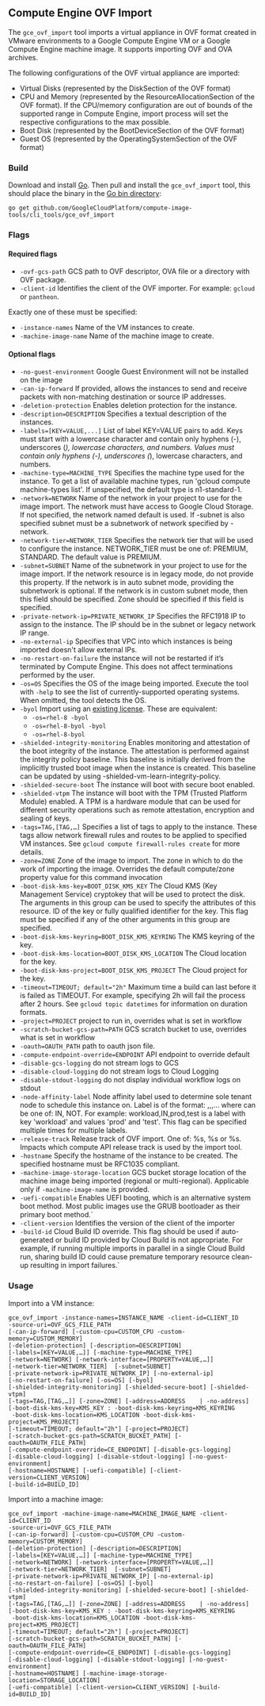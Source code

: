 ## Compute Engine OVF Import

The `gce_ovf_import` tool imports a virtual appliance in OVF format created in 
VMware environments to a Google Compute Engine VM or a Google Compute Engine
machine image. It supports importing OVF and OVA archives.

The following configurations of the OVF virtual appliance are imported:
+ Virtual Disks (represented by the DiskSection of the OVF format) 
+ CPU and Memory (represented by the ResourceAllocationSection of the OVF format). If the 
CPU/memory configuration are out of bounds of the supported range in Compute Engine,
import process will set the respective configurations to the max possible. 
+ Boot Disk (represented by the BootDeviceSection of the OVF format) 
+ Guest OS (represented by the OperatingSystemSection of the OVF format) 


### Build
Download and install [Go](https://golang.org/doc/install). Then pull and 
install the `gce_ovf_import` tool, this should place the binary in the 
[Go bin directory](https://golang.org/doc/code.html#GOPATH):

```
go get github.com/GoogleCloudPlatform/compute-image-tools/cli_tools/gce_ovf_import
```

### Flags

#### Required flags
+ `-ovf-gcs-path` GCS path to OVF descriptor, OVA file or a directory with OVF package.
+ `-client-id` Identifies the client of the OVF importer. For example: `gcloud` or
  `pantheon`.
 
Exactly one of these must be specified:
+ `-instance-names` Name of the VM instances to create.
+ `-machine-image-name` Name of the machine image to create.

#### Optional flags
+ `-no-guest-environment` Google Guest Environment will not be installed on the image
+ `-can-ip-forward` If provided, allows the instances to send and receive packets with non-matching
  destination or source IP addresses.
+ `-deletion-protection` Enables deletion protection for the instance.
+ `-description=DESCRIPTION` Specifies a textual description of the instances.
+ `-labels=[KEY=VALUE,...]` List of label KEY=VALUE pairs to add. Keys must start with a lowercase
  character and contain only hyphens (-), underscores (_), lowercase characters, and numbers. Values
  must contain only hyphens (-), underscores (_), lowercase characters, and numbers.
+ `-machine-type=MACHINE_TYPE` Specifies the machine type used for the instance. To get a list of
  available machine types, run 'gcloud compute machine-types list'. If unspecified, the default type
  is n1-standard-1.
+ `-network=NETWORK` Name of the network in your project to use for the image import. The network
  must have access to Google Cloud Storage. If not specified, the network named default is used. If
  -subnet is also specified subnet must be a subnetwork of network specified by -network.
+ `-network-tier=NETWORK_TIER` Specifies the network tier that will be used to configure the 
  instance. NETWORK_TIER must be one of: PREMIUM, STANDARD. The default value is PREMIUM.
+ `-subnet=SUBNET` Name of the subnetwork in your project to use for the image import. If	the
  network resource is in legacy mode, do not provide this property. If the network is in auto subnet
  mode, providing the subnetwork is optional. If the network is in custom subnet mode, then this
  field should be specified. Zone should be specified if this field is specified.
+ `-private-network-ip=PRIVATE_NETWORK_IP` Specifies the RFC1918 IP to assign to the instance. The
  IP should be in the subnet or legacy network IP range.
+ `-no-external-ip` Specifies that VPC into which instances is being imported doesn't allow external
  IPs.
+ `-no-restart-on-failure` the instance will not be restarted if it’s terminated by Compute Engine.
  This does not affect terminations performed by the user.
+ `-os=OS` Specifies the OS of the image being imported. Execute the tool with `-help` to
  see the list of currently-supported operating systems. When omitted, the tool detects the OS.
+ `-byol` Import using an [existing license](https://cloud.google.com/compute/docs/nodes/bringing-your-own-licenses). These are equivalent:
  * `-os=rhel-8 -byol`
  * `-os=rhel-8-byol -byol`
  * `-os=rhel-8-byol`
+ `-shielded-integrity-monitoring` Enables monitoring and attestation of the boot integrity of the
  instance. The attestation is performed against the integrity policy baseline. This baseline is
  initially derived from the implicitly trusted boot image when the instance is created. This
  baseline can be updated by using -shielded-vm-learn-integrity-policy.
+ `-shielded-secure-boot` The instance will boot with secure boot enabled.
+ `-shielded-vtpm` The instance will boot with the TPM (Trusted Platform Module) enabled. A TPM is a
  hardware module that can be used for different security operations such as remote attestation,
  encryption and sealing of keys.
+ `-tags=TAG,[TAG,…]` Specifies a list of tags to apply to the instance. These tags allow network
  firewall rules and routes to be applied to specified VM instances. See
  `gcloud compute firewall-rules create` for more details.
+ `-zone=ZONE` Zone of the image to import. The zone in which to do the work of importing the image.
  Overrides the default compute/zone property value for this command invocation
+ `-boot-disk-kms-key=BOOT_DISK_KMS_KEY` The Cloud KMS (Key Management Service) cryptokey that will
  be used to protect the disk. The arguments in this group can be used to specify the attributes of
  this resource. ID of the key or fully qualified identifier for the key. This flag must be
  specified if any of the other arguments in this group are specified.
+ `-boot-disk-kms-keyring=BOOT_DISK_KMS_KEYRING` The KMS keyring of the key.
+ `-boot-disk-kms-location=BOOT_DISK_KMS_LOCATION` The Cloud location for the key.
+ `-boot-disk-kms-project=BOOT_DISK_KMS_PROJECT` The Cloud project for the key.
+ `-timeout=TIMEOUT; default="2h"` Maximum time a build can last before it is failed as TIMEOUT.
  For example, specifying 2h will fail the process after 2 hours. See `gcloud topic datetimes` for
  information on duration formats.
+ `-project=PROJECT` project to run in, overrides what is set in workflow
+ `-scratch-bucket-gcs-path=PATH` GCS scratch bucket to use, overrides what is set in workflow
+ `-oauth=OAUTH_PATH` path to oauth json file.
+ `-compute-endpoint-override=ENDPOINT` API endpoint to override default
+ `-disable-gcs-logging` do not stream logs to GCS
+ `-disable-cloud-logging` do not stream logs to Cloud Logging
+ `-disable-stdout-logging` do not display individual workflow logs on stdout
+ `-node-affinity-label` Node affinity label used to determine sole tenant node 
  to schedule this instance on. Label is of the format: 
  <key>,<operator>,<value>,<value2>... 
  where <operator> can be one of: IN, NOT. For example: workload,IN,prod,test is 
  a label with key 'workload' and values 'prod' and 'test'. This flag can be 
  specified multiple times for multiple labels.
+ `-release-track` Release track of OVF import. One of: %s, %s or %s. Impacts 
  which compute API release track is used by the import tool.
+ `-hostname` Specify the hostname of the instance to be created. The specified 
  hostname must be RFC1035 compliant.
+ `-machine-image-storage-location` GCS bucket storage location of the machine 
  image being imported (regional or multi-regional). Applicable only if 
  `-machine-image-name` is provided.
+ `-uefi-compatible` Enables UEFI booting, which is an alternative system boot method. 
  Most public images use the GRUB bootloader as their primary boot method.`
+ `-client-version` Identifies the version of the client of the importer
+ `-build-id` Cloud Build ID override. This flag should be used if auto-generated 
  or build ID provided by Cloud Build is not appropriate. For example, if running 
  multiple imports in parallel in a single Cloud Build run, sharing build ID could 
  cause premature temporary resource clean-up resulting in import failures.`

### Usage

Import into a VM instance:
```
gce_ovf_import -instance-names=INSTANCE_NAME -client-id=CLIENT_ID 
-source-uri=OVF_GCS_FILE_PATH
[-can-ip-forward] [-custom-cpu=CUSTOM_CPU -custom-memory=CUSTOM_MEMORY]
[-deletion-protection] [-description=DESCRIPTION]
[-labels=[KEY=VALUE,…]] [-machine-type=MACHINE_TYPE]
[-network=NETWORK] [-network-interface=[PROPERTY=VALUE,…]]
[-network-tier=NETWORK_TIER]  [-subnet=SUBNET]
[-private-network-ip=PRIVATE_NETWORK_IP] [-no-external-ip]
[-no-restart-on-failure] [-os=OS] [-byol]
[-shielded-integrity-monitoring] [-shielded-secure-boot] [-shielded-vtpm]
[-tags=TAG,[TAG,…]] [-zone=ZONE] [-address=ADDRESS    | -no-address]
[-boot-disk-kms-key=KMS_KEY : -boot-disk-kms-keyring=KMS_KEYRING
 -boot-disk-kms-location=KMS_LOCATION -boot-disk-kms-project=KMS_PROJECT]
[-timeout=TIMEOUT; default="2h"] [-project=PROJECT]
[-scratch-bucket-gcs-path=SCRATCH_BUCKET_PATH] [-oauth=OAUTH_FILE_PATH]
[-compute-endpoint-override=CE_ENDPOINT] [-disable-gcs-logging] 
[-disable-cloud-logging] [-disable-stdout-logging] [-no-guest-environment]
[-hostname=HOSTNAME] [-uefi-compatible] [-client-version=CLIENT_VERSION]
[-build-id=BUILD_ID]
```

Import into a machine image:
```
gce_ovf_import -machine-image-name=MACHINE_IMAGE_NAME -client-id=CLIENT_ID 
-source-uri=OVF_GCS_FILE_PATH
[-can-ip-forward] [-custom-cpu=CUSTOM_CPU -custom-memory=CUSTOM_MEMORY]
[-deletion-protection] [-description=DESCRIPTION]
[-labels=[KEY=VALUE,…]] [-machine-type=MACHINE_TYPE]
[-network=NETWORK] [-network-interface=[PROPERTY=VALUE,…]]
[-network-tier=NETWORK_TIER]  [-subnet=SUBNET]
[-private-network-ip=PRIVATE_NETWORK_IP] [-no-external-ip]
[-no-restart-on-failure] [-os=OS] [-byol]
[-shielded-integrity-monitoring] [-shielded-secure-boot] [-shielded-vtpm]
[-tags=TAG,[TAG,…]] [-zone=ZONE] [-address=ADDRESS    | -no-address]
[-boot-disk-kms-key=KMS_KEY : -boot-disk-kms-keyring=KMS_KEYRING
 -boot-disk-kms-location=KMS_LOCATION -boot-disk-kms-project=KMS_PROJECT]
[-timeout=TIMEOUT; default="2h"] [-project=PROJECT]
[-scratch-bucket-gcs-path=SCRATCH_BUCKET_PATH] [-oauth=OAUTH_FILE_PATH]
[-compute-endpoint-override=CE_ENDPOINT] [-disable-gcs-logging] 
[-disable-cloud-logging] [-disable-stdout-logging] [-no-guest-environment]
[-hostname=HOSTNAME] [-machine-image-storage-location=STORAGE_LOCATION] 
[-uefi-compatible] [-client-version=CLIENT_VERSION] [-build-id=BUILD_ID]

